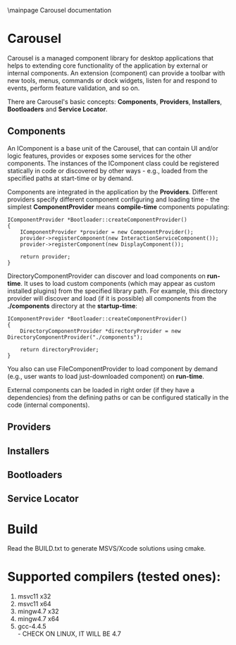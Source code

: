 \mainpage Carousel documentation

Carousel
========

Carousel is a managed component library for desktop applications that helps to extending core functionality of the application by external or internal components. An extension (component) can provide a toolbar with new tools, menus,  commands or dock widgets, listen for and respond to events, perform feature validation, and so on. 

There are Carousel's basic concepts: **Components**, **Providers**, **Installers**, **Bootloaders** and **Service Locator**.

Components
----------

An IComponent is a base unit of the Carousel, that can contain UI and/or logic features, provides or exposes some services for the other components. The instances of the IComponent class could
be registered statically in code or discovered by other ways - e.g., loaded from the specified paths at start-time or by demand.

Components are integrated in the application by the **Providers**. Different providers specify different component configuring and loading time - the simplest **ComponentProvider** means **compile-time** components populating:

	IComponentProvider *Bootloader::createComponentProvider()
	{
		IComponentProvider *provider = new ComponentProvider();
		provider->registerComponent(new InteractionServiceComponent());
		provider->registerComponent(new DisplayComponent());

		return provider;
	}

DirectoryComponentProvider can discover and load components	on **run-time**. It uses to load custom components (which may appear as custom installed plugins) from the specified library path. For example, this directory provider will discover and load (if it is possible) all components from the **./components** directory at the **startup-time**:

	IComponentProvider *Bootloader::createComponentProvider()
	{
		DirectoryComponentProvider *directoryProvider = new DirectoryComponentProvider("./components");

		return directoryProvider;
	}	

You also can use FileComponentProvider to load component by demand (e.g., user wants to load just-downloaded component) on **run-time**.

External components can be loaded in right order (if they have a dependencies) from the defining paths or can be configured statically in the code (internal components).

Providers
---------

Installers
----------

Bootloaders
-----------

Service Locator
---------------

Build
=====
Read the BUILD.txt to generate MSVS/Xcode solutions using cmake.

Supported compilers (tested ones):
==================================
<ol>
<li>msvc11 x32</li>
<li>msvc11 x64</li>
<li>mingw4.7 x32</li>
<li>mingw4.7 x64</li>
<li>gcc-4.4.5</li> - CHECK ON LINUX, IT WILL BE 4.7
</ol>
